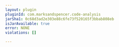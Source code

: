```yaml
---
layout: plugin
pluginId: com.marksandspencer.code-analysis
jarSha1: 0c68d3ad2e303e88c6fe73f520165f3bbab808eb
isJarAvailable: true
error: NONE
violations: []

---
```

